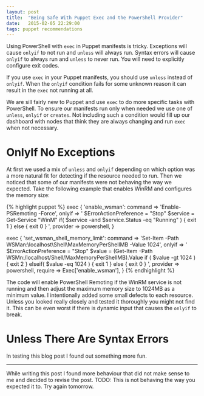```yaml
---
layout: post
title:  "Being Safe With Puppet Exec and the PowerShell Provider"
date:   2015-02-05 22:29:00
tags: puppet recommendations
---
```


Using PowerShell with ``exec`` in Puppet manifests is tricky. Exceptions will
cause ``onlyif`` to not run and ``unless`` will always run. Syntax errors will
cause ``onlyif`` to always run and ``unless`` to never run. You will need to
explicitly configure exit codes.

If you use ``exec`` in your Puppet manifests, you should use ``unless`` instead
of ``onlyif``. When the ``onlyif`` condition fails for some unknown reason it
can result in the ``exec`` not running at all.

We are sill fairly new to Puppet and use ``exec`` to do more specific tasks
with PowerShell. To ensure our manifests run only when needed we use one of
``unless``, ``onlyif`` or ``creates``. Not including such a condition would
fill up our dashboard with nodes that think they are always changing and run
``exec`` when not necessary.

OnlyIf No Exceptions
===============================================================================

At first we used a mix of ``unless`` and ``onlyif`` depending on which option
was a more natural fit for detecting if the resource needed to run. Then we
noticed that some of our manifests were not behaving the way we expected. Take
the following example that enables WinRM and configures the memory size:

{% highlight puppet %}
exec { 'enable_wsman':
  command  => 'Enable-PSRemoting -Force',
  onlyif   => '
    $ErrorActionPreference = "Stop"
    $service = Get-Service "WinM"
    if( $service -and $service.Status -eq "Running" ) {
      exit 1
    } else {
      exit 0
    }
  ',
  provider => powershell,
}

exec { 'set_wsman_shell_memory_limit':
  command  => 'Set-Item -Path WSMan:\localhost\Shell\MaxMemoryPerShellMB -Value 1024',
  onlyif   => '
    $ErrorActionPreference = "Stop"
    $value = (Get-Item -Path WSMn:/localhost/Shell/MaxMemoryPerShellMB).Value
    if ( $value -gt 1024 ) {
      exit 2
    } elseif( $value -eq 1024 ) {
      exit 1
    } else {
      exit 0
    }
  ',
  provider => powershell,
  require  => Exec['enable_wsman'],
}
{% endhighlight %}

The code will enable PowerShell Remoting if the WinRM service is not running
and then adjust the maximum memory size to 1024MB as a minimum value. I
intentionally added some small defects to each resource. Unless you looked
really closely and tested it thoroughly you might not find it. This can be even
worst if there is dynamic input that causes the ``onlyif`` to break.

Unless There Are Syntax Errors
===============================================================================

In testing this blog post I found out something more fun.

<hr />

While writing this post I found more behaviour that did not make sense to me and decided to revise the post.
TODO: This is not behaving the way you expected it to. Try again tomorrow.